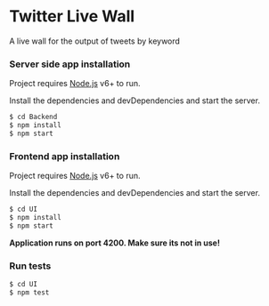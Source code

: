 
# Twitter Live Wall
A live wall for the output of tweets by keyword

### Server side app installation

Project requires [Node.js](https://nodejs.org/) v6+ to run.

Install the dependencies and devDependencies and start the server.

```sh
$ cd Backend
$ npm install 
$ npm start
```
### Frontend app installation

Project requires [Node.js](https://nodejs.org/) v6+ to run.

Install the dependencies and devDependencies and start the server.

```sh
$ cd UI
$ npm install 
$ npm start
```

**Application runs on port 4200. Make sure its not in use!**

### Run tests

```sh
$ cd UI
$ npm test 
```